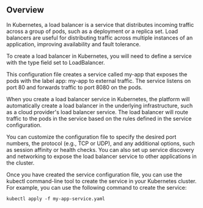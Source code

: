 ## Overview
In Kubernetes, a load balancer is a service that distributes incoming traffic across a group of pods, such as a deployment or a replica set. Load balancers are useful for distributing traffic across multiple instances of an application, improving availability and fault tolerance.

To create a load balancer in Kubernetes, you will need to define a service with the type field set to LoadBalancer.

This configuration file creates a service called my-app that exposes the pods with the label app: my-app to external traffic. The service listens on port 80 and forwards traffic to port 8080 on the pods.

When you create a load balancer service in Kubernetes, the platform will automatically create a load balancer in the underlying infrastructure, such as a cloud provider's load balancer service. The load balancer will route traffic to the pods in the service based on the rules defined in the service configuration.

You can customize the configuration file to specify the desired port numbers, the protocol (e.g., TCP or UDP), and any additional options, such as session affinity or health checks. You can also set up service discovery and networking to expose the load balancer service to other applications in the cluster.

Once you have created the service configuration file, you can use the kubectl command-line tool to create the service in your Kubernetes cluster. For example, you can use the following command to create the service:

```
kubectl apply -f my-app-service.yaml

```
